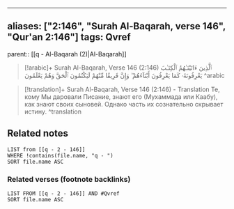 
---
aliases: ["2:146", "Surah Al-Baqarah, verse 146", "Qur'an 2:146"]
tags: Qvref
---

parent:: [[q - Al-Baqarah (2)|Al-Baqarah]]

> [!arabic]+ Surah Al-Baqarah, Verse 146 (2:146)
> <span class="quran-arabic">ٱلَّذِينَ ءَاتَيْنَـٰهُمُ ٱلْكِتَـٰبَ يَعْرِفُونَهُۥ كَمَا يَعْرِفُونَ أَبْنَآءَهُمْ ۖ وَإِنَّ فَرِيقًا مِّنْهُمْ لَيَكْتُمُونَ ٱلْحَقَّ وَهُمْ يَعْلَمُونَ</span>
^arabic

> [!translation]+ Surah Al-Baqarah, Verse 146 (2:146) - Translation
> Те, кому Мы даровали Писание, знают его (Мухаммада или Каабу), как знают своих сыновей. Однако часть их сознательно скрывает истину.
^translation



## Related notes
```dataview
LIST from [[q - 2 - 146]]
WHERE !contains(file.name, "q - ")
SORT file.name ASC
```

### Related verses (footnote backlinks)
```dataview
LIST FROM [[q - 2 - 146]] AND #Qvref
SORT file.name ASC
```

